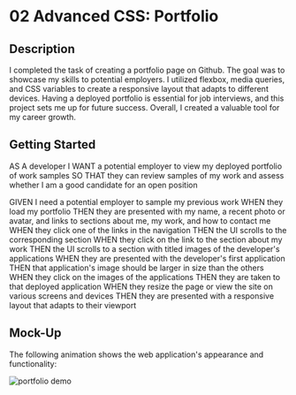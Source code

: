 # 02 Advanced CSS: Portfolio

## Description

I completed the task of creating a portfolio page on Github. The goal was to showcase my
skills to potential employers. I utilized flexbox, media queries, and CSS variables
to create a responsive layout that adapts to different devices. Having a deployed portfolio is
essential for job interviews, and this project sets me up for future success. Overall, I created
a valuable tool for my career growth.

## Getting Started

AS A developer
I WANT a potential employer to view my deployed portfolio of work samples
SO THAT they can review samples of my work and assess whether I am a good candidate for an open position

GIVEN I need a potential employer to sample my previous work
WHEN they load my portfolio
THEN they are presented with my name, a recent photo or avatar, and links to sections about me, my work, and how to contact me
WHEN they click one of the links in the navigation
THEN the UI scrolls to the corresponding section
WHEN they click on the link to the section about my work
THEN the UI scrolls to a section with titled images of the developer's applications
WHEN they are presented with the developer's first application
THEN that application's image should be larger in size than the others
WHEN they click on the images of the applications
THEN they are taken to that deployed application
WHEN they resize the page or view the site on various screens and devices
THEN they are presented with a responsive layout that adapts to their viewport

## Mock-Up

The following animation shows the web application's appearance and functionality:

![portfolio demo](./Assets/02-advanced-css-homework-demo.gif)
